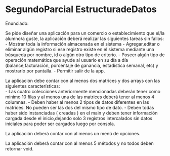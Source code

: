 # SegundoParcial EstructuradeDatos
 
Enunciado:

Se pide diseñar una aplicación para un comercio o establecimiento que el/la alumno/a guste, la aplicación deberá realizar las siguientes tareas sin fallos:
							- Mostrar toda la información almacenada en el sistema
							- Agregar,editar o eliminar algún registro si ese registro existe en el sistema mediante una búsqueda por nombre, id o algún otro tipo de criterio.
							- Poseer algún tipo de operación matemática que ayude al usuario en su día a día (balance,facturación, porcentaje de ganancia, estadística semanal, etc) y mostrarlo por
							  pantalla.
							- Permitir salir de la app.
							
La aplicación debe contar con al menos dos matrices y dos arrays con las siguientes características:						
							- Las cuatro colecciones anteriormente mencionadas deberán tener como mínimo 10 filas y al menos una de las matrices deberá tener al menos 4 columnas.
							- Deben haber al menos 2 tipos de datos diferentes en las matrices. No pueden ser las dos del mismo tipo de dato.
							- Deben todas haber sido instanciadas ( creadas ) en el main y deben tener información cargada desde el inicio,dejando solo 3 registros intercalados sin
							  datos iniciales para poder ser cargados luego por consola.
			
La aplicación deberá contar con al menos un menú de opciones.
			
La aplicación deberá contar con al menos 5 métodos y no todos deben retornar void.
